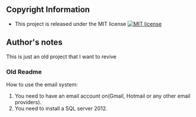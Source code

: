 
## Copyright Information
  * This project is released under the MIT license [![MIT license](https://img.shields.io/badge/license-MIT-lightgrey.svg)](https://raw.githubusercontent.com/qirh/EmailManagerDB/master/LICENSE)
  

## Author's notes
  This is just an old project that I want to revive
### Old Readme
  How to use the email system:
1. You need to have an email account on(Gmail, Hotmail or any other email providers).
2. You need to install a SQL server 2012.